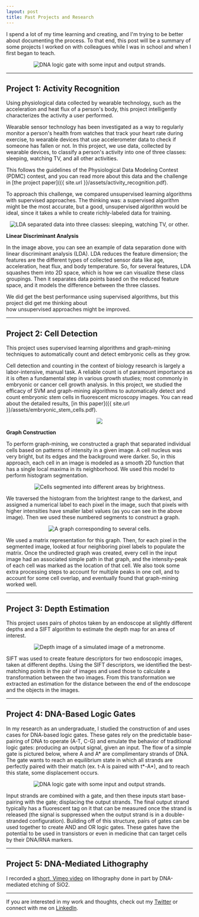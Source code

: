 ```yaml
---
layout: post
title: Past Projects and Research
---
```


I spend a lot of my time learning and creating, and I'm trying to be better about documenting the process.
To that end, this post will be a summary of some projects I worked on with colleagues while I was in school and 
when I first began to teach.

<p align="center"> 
<img src="/assets/dna_gate3.png" alt="DNA logic gate with some input and output strands." >
</p>

<!--more-->

---

## Project 1: Activity Recognition

Using physiological data collected by wearable technology, such as the acceleration and heat flux of a person's body, 
this project intelligently characterizes the activity a user performed.

Wearable sensor technology has been investigated as a way to regularly monitor a person's health from
watches that track your heart rate during exercise, to wearable devices that use accelerometer data to
check if someone has fallen or not. In this project, we use data, collected by wearable devices, to
classify a person's activity into one of three classes: sleeping, watching TV, and all other activities.

This follows the guidelines of the Physiological Data Modeling Contest (PDMC) contest, and you can
read more about this data and the challenge in [the project paper]({{ site.url }}/assets/activity_recognition.pdf).

To approach this challenge, we compared unsupervised learning algorithms with supervised approaches. 
The thinking was: a supervised algorithm might be the most accurate, but a good, unsupervised algorithm 
would be ideal, since it takes a while to create richly-labeled data for training.

<p align="center"> 
<img src="/assets/activity_rec.png" alt="LDA separated data into three classes: sleeping, watching TV, or other." >
</p>

**Linear Discriminant Analysis**

In the image above, you can see an example of data separation done with linear discriminant analysis (LDA).
LDA reduces the feature dimension; the features are the different types of collected sensor data 
like age, acceleration, heat flux, and body temperature. So, for several features, LDA squashes them into 2D space, 
which is how we can visualize these class groupings. Then it separates data points based on the reduced feature space, 
and it models the difference between the three classes.

We did get the best performance using supervised algorithms, but this project did get me thinking about  
how unsupervised approaches might be improved.

---

## Project 2: Cell Detection

This project uses supervised learning algorithms and graph-mining techniques to automatically count and detect embryonic cells as they grow.

Cell detection and counting in the context of biology research is largely a labor-intensive, manual task. A reliable count is of paramount importance as it is often a fundamental step in various growth studies; most commonly in embryonic or cancer cell growth analysis. In this project, we studied the efficacy of SVM and graph-mining algorithms to automatically detect and count embryonic stem cells in fluorescent microscopy images. You can read about the detailed results, [in this paper]({{ site.url }}/assets/embryonic_stem_cells.pdf).

<p align="center"> 
<img src="/assets/cell_detection_svm.png">
</p>

**Graph Construction**

To perform graph-mining, we constructed a graph that separated individual cells based on patterns of intensity in a given image. A cell nucleus was very bright, but its edges and the background were darker. So, in this approach, each cell in an image is modeled as a smooth 2D function that has a single local maxima in its neighborhood. We used this model to perform histogram segmentation.

<p align="center"> 
<img src="/assets/hist_segmentation.png" alt="Cells segmented into different areas by brightness." >
</p>

We traversed the histogram from the brightest range to the darkest, and assigned a numerical label to each pixel in the image, such that pixels with higher intensities have smaller label values (as you can see in the above image). Then we used these numbered segments to construct a graph.

<p align="center"> 
<img src="/assets/cell_graph.png" alt="A graph corresponding to several cells." >
</p>

We used a matrix representation for this graph. Then, for each pixel in the segmented image, looked at four neighboring pixel labels to populate the matrix. Once the undirected graph was created, every cell in the input image had an associated simple path in that graph, and the intensity-peak of each cell was marked as the location of that cell. 
We also took some extra processing steps to account for multiple peaks in one cell, and to account for some cell overlap, and eventually found that graph-mining worked well.

---

## Project 3: Depth Estimation

This project uses pairs of photos taken by an endoscope at slightly different depths and a SIFT algorithm to estimate the depth map for an area of interest.

<p align="center"> 
<img src="/assets/depth_map.png" alt="Depth image of a simulated image of a metronome." >
</p>

SIFT was used to create feature descriptors for two endoscopic images, taken at different depths. Using the SIFT descriptors, we identified the best-matching points in the pair of images and used those to calculate a transformation between the two images. From this transformation we extracted an estimation for the distance between the end of the endoscope and the objects in the images.

---

## Project 4: DNA-Based Logic Gates

In my research as an undergraduate, I studied the construction of and uses cases for DNA-based logic gates. These gates rely on the predictable base-pairing of DNA to operate (A-T, C-G) and emulate the behavior of traditional logic gates: producing an output signal, given an input. The flow of a simple gate is pictured below, where A and A* are complimentary strands of DNA. The gate wants to reach an equilibrium state in which all strands are perfectly paired with their match (ex. t-A is paired with t\*-A\*), and to reach this state, some displacement occurs.


<p align="center"> 
<img src="/assets/dna_gate3.png" alt="DNA logic gate with some input and output strands." >
</p>

Input strands are combined with a gate, and then these inputs start base-pairing with the gate; displacing the output strands. The final output strand typically has a fluorescent tag on it that can be measured once the strand is released (the signal is suppressed when the output strand is in a double-stranded configuration). Building off of this structure, pairs of gates can be used together to create AND and OR logic gates. These gates have the potential to be used in transistors or even in medicine that can target cells by their DNA/RNA markers.

---

## Project 5: DNA-Mediated Lithography

I recorded a [short, Vimeo video](https://vimeo.com/112122612) on lithography done in part by DNA-mediated etching of SiO2.

---

If you are interested in my work and thoughts, check out my [Twitter](https://twitter.com/cezannecam) or connect with me on [LinkedIn](https://www.linkedin.com/in/cezanne-camacho-422823b2/).



